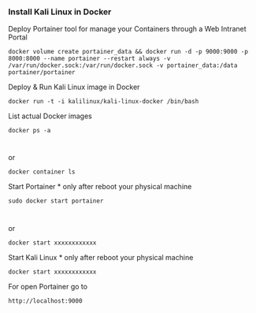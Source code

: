 ### Install Kali Linux in Docker


Deploy Portainer tool for manage your Containers through a Web Intranet Portal

    docker volume create portainer_data && docker run -d -p 9000:9000 -p 8000:8000 --name portainer --restart always -v /var/run/docker.sock:/var/run/docker.sock -v portainer_data:/data portainer/portainer


Deploy & Run Kali Linux image in Docker

    docker run -t -i kalilinux/kali-linux-docker /bin/bash

List actual Docker images 

    docker ps -a
#
or

    docker container ls

Start Portainer * only after reboot your physical machine 

    sudo docker start portainer
#
or

    docker start xxxxxxxxxxxx

Start Kali Linux * only after reboot your physical machine 

    docker start xxxxxxxxxxxx

For open Portainer go to

    http://localhost:9000
